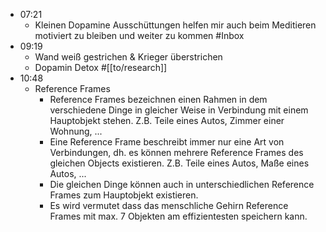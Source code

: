 - 07:21
	- Kleinen Dopamine Ausschüttungen helfen mir auch beim Meditieren motiviert zu bleiben und weiter zu kommen #Inbox
- 09:19
	- Wand weiß gestrichen & Krieger überstrichen
	- Dopamin Detox #[[to/research]]
- 10:48
	- Reference Frames
		- Reference Frames bezeichnen einen Rahmen in dem verschiedene Dinge in gleicher Weise in Verbindung mit einem Hauptobjekt stehen. Z.B. Teile eines Autos, Zimmer einer Wohnung, ...
		- Eine Reference Frame beschreibt immer nur eine Art von Verbindungen, dh. es können mehrere Reference Frames des gleichen Objects existieren. Z.B. Teile eines Autos, Maße eines Autos, ...
		- Die gleichen Dinge können auch in unterschiedlichen Reference Frames zum Hauptobjekt existieren.
		- Es wird vermutet dass das menschliche Gehirn Reference Frames mit max. 7 Objekten am effizientesten speichern kann.